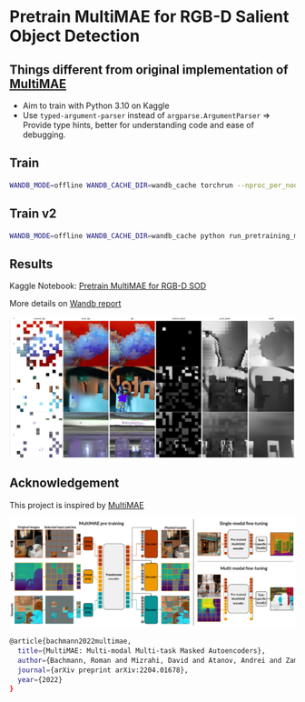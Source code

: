 # Pretrain MultiMAE for RGB-D Salient Object Detection

## Things different from original implementation of [MultiMAE](https://github.com/EPFL-VILAB/MultiMAE)

- Aim to train with Python 3.10 on Kaggle
- Use `typed-argument-parser` instead of `argparse.ArgumentParser` => Provide type hints, better for understanding code and ease of debugging.

## Train

```bash
WANDB_MODE=offline WANDB_CACHE_DIR=wandb_cache torchrun --nproc_per_node=1 run_pretraining_multimae.py --config cfgs/pretrain/v1.0.19-pr.yaml
```

## Train v2
```bash
WANDB_MODE=offline WANDB_CACHE_DIR=wandb_cache python run_pretraining_multimae_v2.py --config cfgs/pretrain/v2.0.1-pr.yaml 
```

## Results

Kaggle Notebook: [Pretrain MultiMAE for RGB-D SOD](https://www.kaggle.com/code/thinhhuynh3108/pretrain-multimae-for-rgb-d-sod)

More details on [Wandb report](https://api.wandb.ai/report/thinh-huynh-re/0e33ob97)

<img src="assets/qualitative_evaluation.png">


## Acknowledgement

This project is inspired by [MultiMAE](https://github.com/EPFL-VILAB/MultiMAE)

<img src="assets/multimae_fig.png">

```bash
@article{bachmann2022multimae,
  title={MultiMAE: Multi-modal Multi-task Masked Autoencoders},
  author={Bachmann, Roman and Mizrahi, David and Atanov, Andrei and Zamir, Amir},
  journal={arXiv preprint arXiv:2204.01678},
  year={2022}
}
```